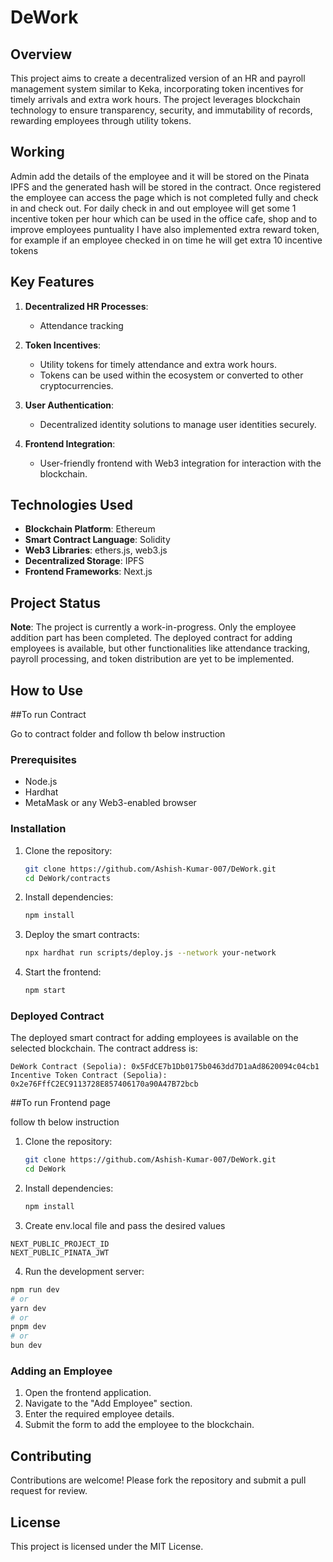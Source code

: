 # DeWork

## Overview

This project aims to create a decentralized version of an HR and payroll management system similar to Keka, incorporating token incentives for timely arrivals and extra work hours. The project leverages blockchain technology to ensure transparency, security, and immutability of records, rewarding employees through utility tokens.

## Working
Admin add the details of the employee and it will be stored on the Pinata IPFS and the generated hash will be stored in the contract. Once registered the employee can access the page which is not completed fully and check in and check out. For daily check in and out employee will get some 1 incentive token per hour which can be used in the office cafe, shop and to improve employees puntuality I have also implemented extra reward token, for example if an employee checked in on time he will get extra 10 incentive tokens 

## Key Features

1. **Decentralized HR Processes**: 
   - Attendance tracking

2. **Token Incentives**:
   - Utility tokens for timely attendance and extra work hours.
   - Tokens can be used within the ecosystem or converted to other cryptocurrencies.

3. **User Authentication**:
   - Decentralized identity solutions to manage user identities securely.

4. **Frontend Integration**:
   - User-friendly frontend with Web3 integration for interaction with the blockchain.

## Technologies Used

- **Blockchain Platform**: Ethereum
- **Smart Contract Language**: Solidity
- **Web3 Libraries**: ethers.js, web3.js
- **Decentralized Storage**: IPFS
- **Frontend Frameworks**: Next.js

## Project Status

**Note**: The project is currently a work-in-progress. Only the employee addition part has been completed. The deployed contract for adding employees is available, but other functionalities like attendance tracking, payroll processing, and token distribution are yet to be implemented.

## How to Use

##To run Contract

Go to contract folder and follow th below instruction

### Prerequisites

- Node.js
- Hardhat
- MetaMask or any Web3-enabled browser

### Installation

1. Clone the repository:
    ```bash
    git clone https://github.com/Ashish-Kumar-007/DeWork.git
    cd DeWork/contracts
    ```

2. Install dependencies:
    ```bash
    npm install
    ```

3. Deploy the smart contracts:
    ```bash
    npx hardhat run scripts/deploy.js --network your-network
    ```

4. Start the frontend:
    ```bash
    npm start
    ```

### Deployed Contract

The deployed smart contract for adding employees is available on the selected blockchain. The contract address is:

```plaintext
DeWork Contract (Sepolia): 0x5FdCE7b1Db0175b0463dd7D1aAd8620094c04cb1
Incentive Token Contract (Sepolia): 0x2e76FffC2EC9113728E857406170a90A47B72bcb
```

##To run Frontend page

follow th below instruction

1. Clone the repository:
    ```bash
    git clone https://github.com/Ashish-Kumar-007/DeWork.git
    cd DeWork
    ```

2. Install dependencies:
    ```bash
    npm install

3. Create env.local file and pass the desired values
```
NEXT_PUBLIC_PROJECT_ID
NEXT_PUBLIC_PINATA_JWT
```

4. Run the development server:
```bash
npm run dev
# or
yarn dev
# or
pnpm dev
# or
bun dev
```

### Adding an Employee

1. Open the frontend application.
2. Navigate to the "Add Employee" section.
3. Enter the required employee details.
4. Submit the form to add the employee to the blockchain.

## Contributing

Contributions are welcome! Please fork the repository and submit a pull request for review.

## License

This project is licensed under the MIT License.